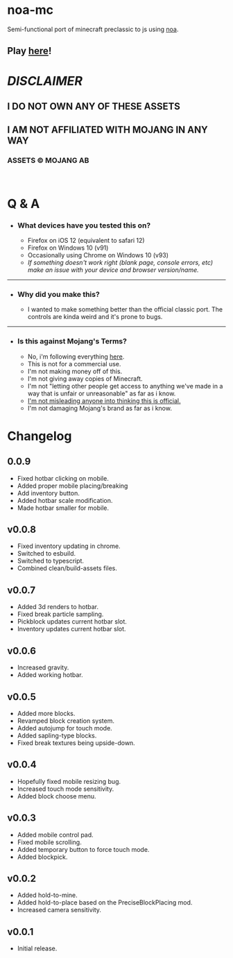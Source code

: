 # noa-mc

Semi-functional port of minecraft preclassic to js using [noa](https://github.com/fenomas/noa).

## Play [here](https://themeow.ml/noa-mc/noagame/build/)!

# **_DISCLAIMER_**

## I DO NOT OWN ANY OF THESE ASSETS

## I AM NOT AFFILIATED WITH MOJANG IN ANY WAY

### ASSETS &copy; MOJANG AB

<br>

# Q & A

- ### What devices have you tested this on?
  - Firefox on iOS 12 (equivalent to safari 12)
  - Firefox on Windows 10 (v91)
  - Occasionally using Chrome on Windows 10 (v93)
  - _If something doesn't work right (blank page, console errors, etc) make an issue with your device and browser version/name._

---

- ### Why did you make this?
  - I wanted to make something better than the official classic port. The controls are kinda weird and it's prone to bugs.

---

- ### Is this against Mojang's Terms?
  - No, i'm following everything [here](https://account.mojang.com/terms#brand).
  - This is not for a commercial use.
  - I'm not making money off of this.
  - I'm not giving away copies of Minecraft.
  - I'm not "letting other people get access to anything we've made in a way that is unfair or unreasonable" as far as i know.
  - [I'm not misleading anyone into thinking this is official.](#i-am-not-affiliated-with-mojang-in-any-way)
  - I'm not damaging Mojang's brand as far as i know.

# Changelog

## 0.0.9

- Fixed hotbar clicking on mobile.
- Added proper mobile placing/breaking
- Add inventory button.
- Added hotbar scale modification.
- Made hotbar smaller for mobile.

## v0.0.8

- Fixed inventory updating in chrome.
- Switched to esbuild.
- Switched to typescript.
- Combined clean/build-assets files.

## v0.0.7

- Added 3d renders to hotbar.
- Fixed break particle sampling.
- Pickblock updates current hotbar slot.
- Inventory updates current hotbar slot.

## v0.0.6

- Increased gravity.
- Added working hotbar.

## v0.0.5

- Added more blocks.
- Revamped block creation system.
- Added autojump for touch mode.
- Added sapling-type blocks.
- Fixed break textures being upside-down.

## v0.0.4

- Hopefully fixed mobile resizing bug.
- Increased touch mode sensitivity.
- Added block choose menu.

## v0.0.3

- Added mobile control pad.
- Fixed mobile scrolling.
- Added temporary button to force touch mode.
- Added blockpick.

## v0.0.2

- Added hold-to-mine.
- Added hold-to-place based on the PreciseBlockPlacing mod.
- Increased camera sensitivity.

## v0.0.1

- Initial release.
